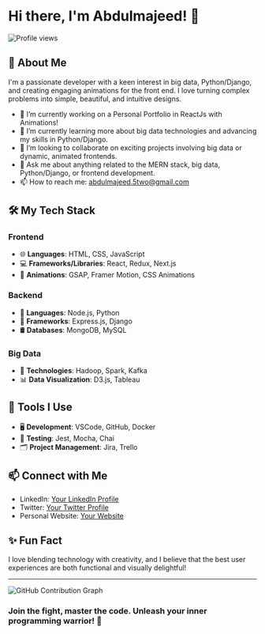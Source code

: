# Hi there, I'm Abdulmajeed! 👋

![Profile views](https://gpvc.arturio.dev/Abdulmajeed5two)

## 🚀 About Me
I'm a passionate developer with a keen interest in big data, Python/Django, and creating engaging animations for the front end. I love turning complex problems into simple, beautiful, and intuitive designs.

- 🔭 I’m currently working on a Personal Portfolio in ReactJs with Animations!
- 🌱 I’m currently learning more about big data technologies and advancing my skills in Python/Django.
- 👯 I’m looking to collaborate on exciting projects involving big data or dynamic, animated frontends.
- 💬 Ask me about anything related to the MERN stack, big data, Python/Django, or frontend development.
- 📫 How to reach me: abdulmajeed.5two@gmail.com

## 🛠️ My Tech Stack
### Frontend
- 🌐 **Languages**: HTML, CSS, JavaScript
- 💻 **Frameworks/Libraries**: React, Redux, Next.js
- 🎨 **Animations**: GSAP, Framer Motion, CSS Animations

### Backend
- 🚀 **Languages**: Node.js, Python
- 🔧 **Frameworks**: Express.js, Django
- 🛢️ **Databases**: MongoDB, MySQL

### Big Data
- 🌟 **Technologies**: Hadoop, Spark, Kafka
- 📊 **Data Visualization**: D3.js, Tableau

## 🧰 Tools I Use
- 🖥️ **Development**: VSCode, GitHub, Docker
- 🧪 **Testing**: Jest, Mocha, Chai
- 🗂️ **Project Management**: Jira, Trello

<!---
## 📈 GitHub Stats
![Abdulmajeed's GitHub Stats](https://github-readme-stats.vercel.app/api?username=Abdulmajeed5two&show_icons=true&theme=radical)

## 📊 Top Languages
![Top Languages](https://github-readme-stats.vercel.app/api/top-langs/?username=Abdulmajeed5two&layout=compact&theme=radical)

## 🌟 Featured Projects
### [Project 1]
![Project 1](https://github-readme-stats.vercel.app/api/pin/?username=Abdulmajeed5two&repo=[RepoName]&theme=radical)
Description of project 1.

### [Project 2]
![Project 2](https://github-readme-stats.vercel.app/api/pin/?username=Abdulmajeed5two&repo=[RepoName]&theme=radical)
Description of project 2.

--->
## 📫 Connect with Me
- LinkedIn: [Your LinkedIn Profile](https://www.linkedin.com/in/abdulmajeed5two/)
- Twitter: [Your Twitter Profile](https://x.com/AbdulMajee5two)
- Personal Website: [Your Website](abdulmajeed-portfolio.netlify.app)

## ✨ Fun Fact
I love blending technology with creativity, and I believe that the best user experiences are both functional and visually delightful!

---

![GitHub Contribution Graph](https://activity-graph.herokuapp.com/graph?username=Abdulmajeed5two&theme=react-dark)

### Join the fight, master the code. Unleash your inner programming warrior! 🌟
